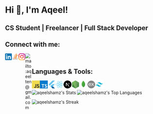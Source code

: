 # Hi 👋, I'm Aqeel!
## CS Student | Freelancer | Full Stack Developer

## Connect with me:

[<img align="left" alt="https://www.linkedin.com/in/aqeelshamz/" width="22px" src="./linkedin.png"/>][linkedin]

[<img align="left" alt="https://stackoverflow.com/users/11350679/aqeel" width="22px" src="./stackoverflow.png" />][stackoverflow]

[<img align="left" alt="https://www.instagram.com/aqeelshamz/" width="22px" src="./instagram.png" />][instagram]

[<img align="left" alt="mailto:aqeelten@gmail.com" width="22px" src="https://cdn3d.iconscout.com/3d/premium/thumb/email-6684106-5523022.png" />][instagram]
<br/>

## Languages & Tools:

[<img align="left" alt="Javascript" width="26px" src="./javascript.png" />][aqeelshamz]
[<img align="left" alt="Typescript" width="26px" src="./typescript.png" />][aqeelshamz]
[<img align="left" alt="Flutter" width="26px" src="./flutter.png" />][aqeelshamz]
[<img align="left" alt="ReactJS" width="26px" src="./reactjs.png" />][aqeelshamz]
[<img align="left" alt="NextJS" width="26px" src="./nextjs.png" />][aqeelshamz]
[<img align="left" alt="NodeJS" width="26px" src="./nodejs.png" />][aqeelshamz]
[<img align="left" alt="MongoDB" width="26px" src="./mongodb.png" />][aqeelshamz]
[<img align="left" alt="ExpressJS" width="26px" src="./expressjs.png" />][aqeelshamz]
[<img align="left" alt="Tailwind" width="26px" src="./tailwind.png" />][aqeelshamz]
<br/>

![aqeelshamz's Stats](https://github-readme-stats.vercel.app/api?username=aqeelshamz&theme=vue-dark&show_icons=true&hide_border=true&count_private=true)
![aqeelshamz's Top Languages](https://github-readme-stats.vercel.app/api/top-langs/?username=aqeelshamz&theme=vue-dark&show_icons=true&hide_border=true&layout=compact)

![aqeelshamz's Streak](https://github-readme-streak-stats.herokuapp.com/?user=aqeelshamz&theme=vue-dark&hide_border=true)

[instagram]: https://www.instagram.com/aqeelshamz/
[email]: mailto:aqeelten@gmail.com
[stackoverflow]: https://stackoverflow.com/users/11350679/aqeel/
[aqeelshamz]: https://github.com/aqeelshamz
[buymeacoffee]: https://www.buymeacoffee.com/aqeelshamz
[envato]: https://codecanyon.net/user/aqeelshamz/portfolio
[linkedin]: https://www.linkedin.com/in/aqeelshamz/
